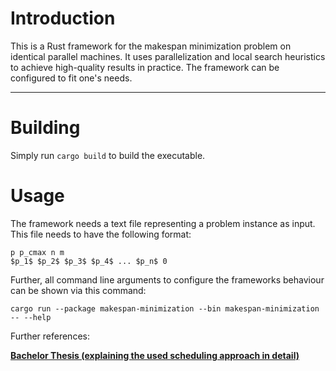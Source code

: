 
# Introduction

This is a Rust framework for the makespan minimization problem on identical parallel machines. 
It uses parallelization and local search heuristics to achieve high-quality results in practice. 
The framework can be configured to fit one's needs.
<hr/>

# Building

Simply run `cargo build` to build the executable.

# Usage

The framework needs a text file representing a problem instance as input.
This file needs to have the following format:

```
p p_cmax n m
$p_1$ $p_2$ $p_3$ $p_4$ ... $p_n$ 0
```

Further, all command line arguments to configure the frameworks behaviour can be shown via this command:

```
cargo run --package makespan-minimization --bin makespan-minimization -- --help
```

Further references:

**[Bachelor Thesis (explaining the used scheduling approach in detail)](todo)**